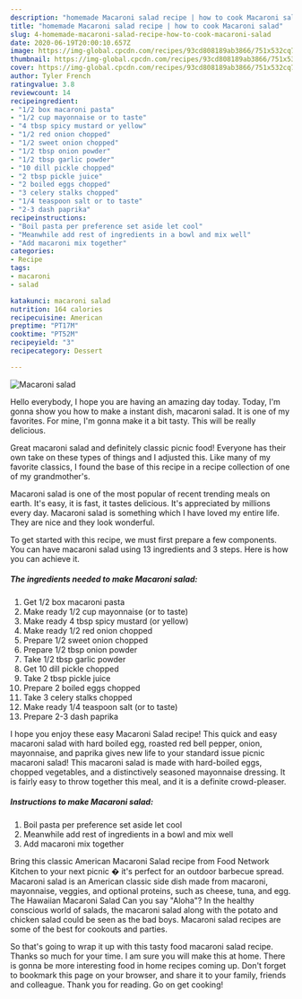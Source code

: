 ```yaml
---
description: "homemade Macaroni salad recipe | how to cook Macaroni salad"
title: "homemade Macaroni salad recipe | how to cook Macaroni salad"
slug: 4-homemade-macaroni-salad-recipe-how-to-cook-macaroni-salad
date: 2020-06-19T20:00:10.657Z
image: https://img-global.cpcdn.com/recipes/93cd808189ab3866/751x532cq70/macaroni-salad-recipe-main-photo.jpg
thumbnail: https://img-global.cpcdn.com/recipes/93cd808189ab3866/751x532cq70/macaroni-salad-recipe-main-photo.jpg
cover: https://img-global.cpcdn.com/recipes/93cd808189ab3866/751x532cq70/macaroni-salad-recipe-main-photo.jpg
author: Tyler French
ratingvalue: 3.8
reviewcount: 14
recipeingredient:
- "1/2 box macaroni pasta"
- "1/2 cup mayonnaise or to taste"
- "4 tbsp spicy mustard or yellow"
- "1/2 red onion chopped"
- "1/2 sweet onion chopped"
- "1/2 tbsp onion powder"
- "1/2 tbsp garlic powder"
- "10 dill pickle chopped"
- "2 tbsp pickle juice"
- "2 boiled eggs chopped"
- "3 celery stalks chopped"
- "1/4 teaspoon salt or to taste"
- "2-3 dash paprika"
recipeinstructions:
- "Boil pasta per preference set aside let cool"
- "Meanwhile add rest of ingredients in a bowl and mix well"
- "Add macaroni mix together"
categories:
- Recipe
tags:
- macaroni
- salad

katakunci: macaroni salad 
nutrition: 164 calories
recipecuisine: American
preptime: "PT17M"
cooktime: "PT52M"
recipeyield: "3"
recipecategory: Dessert

---
```



![Macaroni salad](https://img-global.cpcdn.com/recipes/93cd808189ab3866/751x532cq70/macaroni-salad-recipe-main-photo.jpg)

Hello everybody, I hope you are having an amazing day today. Today, I'm gonna show you how to make a instant dish, macaroni salad. It is one of my favorites. For mine, I'm gonna make it a bit tasty. This will be really delicious.

Great macaroni salad and definitely classic picnic food! Everyone has their own take on these types of things and I adjusted this. Like many of my favorite classics, I found the base of this recipe in a recipe collection of one of my grandmother&#39;s.

Macaroni salad is one of the most popular of recent trending meals on earth. It's easy, it is fast, it tastes delicious. It's appreciated by millions every day. Macaroni salad is something which I have loved my entire life. They are nice and they look wonderful.


To get started with this recipe, we must first prepare a few components. You can have macaroni salad using 13 ingredients and 3 steps. Here is how you can achieve it.

<!--inarticleads1-->

##### The ingredients needed to make Macaroni salad:

1. Get 1/2 box macaroni pasta
1. Make ready 1/2 cup mayonnaise (or to taste)
1. Make ready 4 tbsp spicy mustard (or yellow)
1. Make ready 1/2 red onion chopped
1. Prepare 1/2 sweet onion chopped
1. Prepare 1/2 tbsp onion powder
1. Take 1/2 tbsp garlic powder
1. Get 10 dill pickle chopped
1. Take 2 tbsp pickle juice
1. Prepare 2 boiled eggs chopped
1. Take 3 celery stalks chopped
1. Make ready 1/4 teaspoon salt (or to taste)
1. Prepare 2-3 dash paprika


I hope you enjoy these easy Macaroni Salad recipe! This quick and easy macaroni salad with hard boiled egg, roasted red bell pepper, onion, mayonnaise, and paprika gives new life to your standard issue picnic macaroni salad! This macaroni salad is made with hard-boiled eggs, chopped vegetables, and a distinctively seasoned mayonnaise dressing. It is fairly easy to throw together this meal, and it is a definite crowd-pleaser. 

<!--inarticleads2-->

##### Instructions to make Macaroni salad:

1. Boil pasta per preference set aside let cool
1. Meanwhile add rest of ingredients in a bowl and mix well
1. Add macaroni mix together


Bring this classic American Macaroni Salad recipe from Food Network Kitchen to your next picnic � it&#39;s perfect for an outdoor barbecue spread. Macaroni salad is an American classic side dish made from macaroni, mayonnaise, veggies, and optional proteins, such as cheese, tuna, and egg. The Hawaiian Macaroni Salad Can you say &#34;Aloha&#34;? In the healthy conscious world of salads, the macaroni salad along with the potato and chicken salad could be seen as the bad boys. Macaroni salad recipes are some of the best for cookouts and parties. 

So that's going to wrap it up with this tasty food macaroni salad recipe. Thanks so much for your time. I am sure you will make this at home. There is gonna be more interesting food in home recipes coming up. Don't forget to bookmark this page on your browser, and share it to your family, friends and colleague. Thank you for reading. Go on get cooking!
